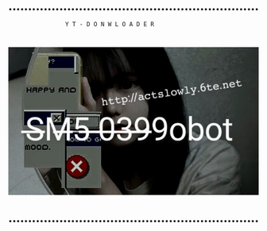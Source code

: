 #
#
••••••••••••••••••••••••••••••••••••••••••••••••••••••••••••••••
                
	                Y T - D O N W L O A D E R   
                
#
![STUPID HOUSE](https://github.com/0399obot/Sm5/blob/main/Sm5.png)
#
 ••••••••••••••••••••••••••••••••••••••••••••••••••••••••••••••••

